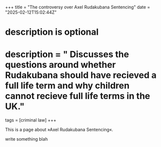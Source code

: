 +++
title = "The controversy over Axel Rudakubana Sentencing"
date = "2025-02-12T15:02:44Z"


# description is optional
#
# description = " Discusses the questions around whether Rudakubana should have recieved a full life term and why children cannot recieve full life terms in the UK."

tags = [criminal law]
+++

This is a page about »Axel Rudakubana Sentencing«.

write something blah 
